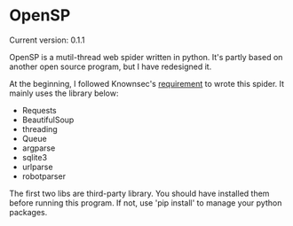 OpenSP
=========

Current version: 0.1.1

OpenSP is a mutil-thread web spider written in python. It's partly based on another open source program, but I have redesigned it.

At the beginning, I followed Knownsec's [requirement](http://blog.knownsec.com/2012/02/knownsec-recruitment/) to wrote this spider. It mainly uses the library below:
* Requests
* BeautifulSoup
* threading
* Queue
* argparse
* sqlite3
* urlparse
* robotparser

The first two libs are third-party library. You should have installed them before running this program. If not, use 'pip install' to manage your python packages.

